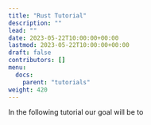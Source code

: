 ```yaml
---
title: "Rust Tutorial"
description: ""
lead: ""
date: 2023-05-22T10:00:00+00:00
lastmod: 2023-05-22T10:00:00+00:00
draft: false
contributors: []
menu:
  docs:
    parent: "tutorials"
weight: 420
---
```


In the following tutorial our goal will be to